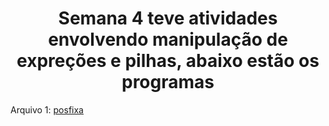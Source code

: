 <h1 align='center'> Semana 4 teve atividades envolvendo manipulação de expreções e pilhas, abaixo estão os programas</h1>


Arquivo 1: [posfixa](https://github.com/Castelanii/AED/blob/main/Semana%204/posfixa.cpp)<br>

